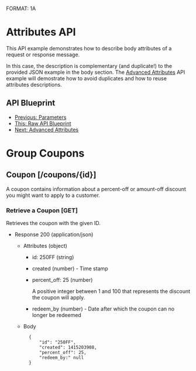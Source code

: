 FORMAT: 1A

# Attributes API
This API example demonstrates how to describe body attributes of a request or response message.

In this case, the description is complementary (and duplicate!) to the provided JSON example in the body section. The [Advanced Attributes](09.%20Advanced%20Attributes.md) API example will demostrate how to avoid duplicates and how to reuse attributes descriptions.

## API Blueprint
+ [Previous: Parameters](07.%20Parameters.md)
+ [This: Raw API Blueprint](https://raw.github.com/apiaryio/api-blueprint/master/examples/08.%20Attributes.md)
+ [Next: Advanced Attributes](09.%20Advanced%20Attributes.md)

# Group Coupons

## Coupon [/coupons/{id}]
A coupon contains information about a percent-off or amount-off discount you might want to apply to a customer.

### Retrieve a Coupon [GET]
Retrieves the coupon with the given ID.

+ Response 200 (application/json)

    + Attributes (object)
        + id: 250FF (string)
        + created (number) - Time stamp
        + percent_off: 25 (number)

            A positive integer between 1 and 100 that represents the discount the coupon will apply.

        + redeem_by (number) - Date after which the coupon can no longer be redeemed

    + Body

            {
                "id": "250FF",
                "created": 1415203908,
                "percent_off": 25,
                "redeem_by:" null
            }
